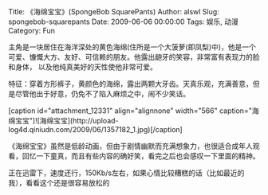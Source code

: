 Title: 《海绵宝宝》(SpongeBob SquarePants)
Author: alswl
Slug: spongebob-squarepants
Date: 2009-06-06 00:00:00
Tags: 娱乐, 动漫
Category: Fun

主角是一块居住在海洋深处的黄色海绵(住所是一个大菠萝(即凤梨)中)，他是一个可爱、慷慨大方、友好、可信赖的朋友。他露出龅牙的笑容，非常富有表现力的脸和身体，
以及他纯真美好的天性使他非常可爱。

特征：穿着方形裤子，黄颜色的海绵，露出两颗大牙齿。天真乐观，充满善意，但是尽管他出于好意，仍免不了陷入麻烦之中，闹不少笑话。


[caption id="attachment_12331" align="alignnone" width="566"
caption="海绵宝宝"]![海绵宝宝](http://upload-
log4d.qiniudn.com/2009/06/1357182_1.jpg)[/caption]

《海绵宝宝》虽然是低龄动画，但由于剧情幽默而充满想象力，也很适合成年人观看，回忆一下童真，而且有些内容的确好笑，看完之后也会感叹一下里面的精神。

正在迅雷下，速度还行，150Kb/s左右，如果心情比较糟糕的话（比如最近的我），看看这个还是很容易放松的

